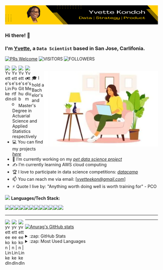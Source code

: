 ![I am GitHub Readme Generator's creator](https://github.com/yvetteekon/yvetteekon/blob/main/CORPORATE_RESIZED_V4.png)

### Hi there! 👋

### I'm [**Yvette**](https://www.linkedin.com/in/yvettekondoh/), a **`Data Scientist`** based in San Jose, Carlifonia. 

[![PRs Welcome](https://img.shields.io/badge/PRs-welcome-971901.svg?style=flat&logo=github)](https://github.com/yvetteekon)
<img alt="VISITORS" src="https://komarev.com/ghpvc/?username=yvetteekon&style=flat&labelColor=red&logo=github&label=PROFILE+VIEWS&color=971901"/>
<img alt="FOLLOWERS" src="https://img.shields.io/github/followers/yvetteekon?color=971901&logo=githubb&label=FOLLOWERS"/>

<a href="https://www.linkedin.com/in/yvettekondoh/">
  <img align="left" alt="Yvette's Linkedin" width="22px" src="https://cdn.jsdelivr.net/npm/simple-icons@v3/icons/linkedin.svg" />
</a>
<a href="https://yvetteekon.github.io/">
  <img align="left" alt="Yvette's Portfolio" width="22px" src="https://cdn.jsdelivr.net/npm/simple-icons@v3/icons/icloud.svg" />
</a>
<a href="https://github.com/yvetteekon">
  <img align="left" alt="Yvette's Github" width="22px" src="https://cdn.jsdelivr.net/npm/simple-icons@v3/icons/github.svg" />
</a>
<a href="https://medium.com/@ykondoh">
  <img align="left" alt="Yvette's Medium" width="22px" src="https://cdn.jsdelivr.net/npm/simple-icons@v3/icons/medium.svg" />
</a>
<br />


<img align="right" height="250" width="375" alt="PNG" src="female-coding-in-sofa-flipped.PNG" />

- 🎓 I hold a Bachelor's and Master's Degree in Actuarial Science and Applied Statistics respectively
- 💻 You can find my projects [*here*](https://yvetteekon.github.io/)
- 🎯 I’m currently working on my [*pet data science project*](https://github.com/yvetteekon/user-subscription-analytics)
- ✍️ I’m currently learning AWS cloud computing
- 🏆 I love to participate in data science competitions: [*datacamp*](https://app.datacamp.com/learn/competitions/reducing-employee-turnover?activeTab=competition-entries)
- 📫 You can reach me via email: [*yvetteekon@gmail.com*]
- ⚡ Quote I live by: "Anything worth doing well is worth training for" - PCO 

<img src="https://media.giphy.com/media/WUlplcMpOCEmTGBtBW/giphy.gif" width="30"> **Languages/Tech Stack:** 

<img src="https://img.shields.io/badge/Python-3776AB?style=for-the-badge&logo=python&logoColor=white"><img src="https://img.shields.io/badge/Amazon_AWS-FF9900?style=for-the-badge&logo=amazonaws&logoColor=white"><img src="https://img.shields.io/badge/PostgreSQL-316192?style=for-the-badge&logo=postgresql&logoColor=white"><img src="https://img.shields.io/badge/SQLite-07405E?style=for-the-badge&logo=sqlite&logoColor=white"><img src="https://img.shields.io/badge/Docker-2CA5E0?style=for-the-badge&logo=docker&logoColor=white"><img src="https://img.shields.io/badge/Jupyter-F37626.svg?&style=for-the-badge&logo=Jupyter&logoColor=white"><img src="https://img.shields.io/badge/Markdown-000000?style=for-the-badge&logo=markdown&logoColor=white"><img src="https://img.shields.io/badge/Anaconda-%2344A833.svg?style=for-the-badge&logo=anaconda&logoColor=white"><img src="https://img.shields.io/badge/R-276DC3?style=for-the-badge&logo=r&logoColor=white"><img src="https://img.shields.io/badge/GoogleCloud-%234285F4.svg?style=for-the-badge&logo=google-cloud&logoColor=white"><img src="https://img.shields.io/badge/jupyter-%23FA0F00.svg?style=for-the-badge&logo=jupyter&logoColor=white"><img src="https://img.shields.io/badge/git-%23F05033.svg?style=for-the-badge&logo=git&logoColor=white">

---

[<img align="left" alt="yvetteekon | LinkedIn" width="22px" src="https://cdn.jsdelivr.net/npm/simple-icons@v3/icons/linkedin.svg" />][linkedin]
[<img align="left" alt="yvetteekon | LinkedIn" width="22px" src="https://cdn.jsdelivr.net/npm/simple-icons@v3/icons/medium.svg" />][linkedin]
[<img align="left" alt="yvetteekon | LinkedIn" width="22px" src="https://cdn.jsdelivr.net/npm/simple-icons@v3/icons/linkedin.svg" />][linkedin]

<!-- [<img src='https://cdn.jsdelivr.net/npm/simple-icons@3.0.1/icons/linkedin.svg' alt='linkedin' height='40'>](https://www.linkedin.com/in/www.linkedin.com/in/yvettekondoh/) [<img src='https://cdn.jsdelivr.net/npm/simple-icons@3.0.1/icons/medium.svg' alt='medium' height='40'>](https://medium.com/@ykondoh) [<img src='https://cdn.jsdelivr.net/npm/simple-icons@3.0.1/icons/github.svg' alt='github' height='40'>](https://github.com/https://github.com/yvetteekon) [<img src='https://cdn.jsdelivr.net/npm/simple-icons@3.0.1/icons/icloud.svg' alt='website' height='40'>](https://yvetteekon.github.io/) -->

---

[![Anurag's GitHub stats](https://github-readme-stats.vercel.app/api?username=yvetteekon&show_icons=true&theme=merko&count_private=true&hide=contribs,prs)](https://github.com/anuraghazra/github-readme-stats)


<details>
  <summary>:zap: GitHub Stats</summary>

  <img align="left" alt="Anna's GitHub Stats" src="https://github-readme-stats.vercel.app/api?username=arsentieva&show_icons=true&hide_border=true" />

</details>

<details>
  <summary>:zap: Most Used Languages</summary>

<img align="left" alt="Anna's GitHub Top Languages" src="https://github-readme-stats.vercel.app/api/top-langs/?username=arsentieva" />

</details>

[website]: https://holistic-developer.com/
[youtube]: https://www.youtube.com/channel/UCD6bHzIZCJJcJD6QHGUIyrw
[instagram]: https://www.instagram.com/holistic_developer/
[linkedin]: https://linkedin.com/in/annaarsentieva
[portfolio]: https://arsentieva.github.io/profile/









